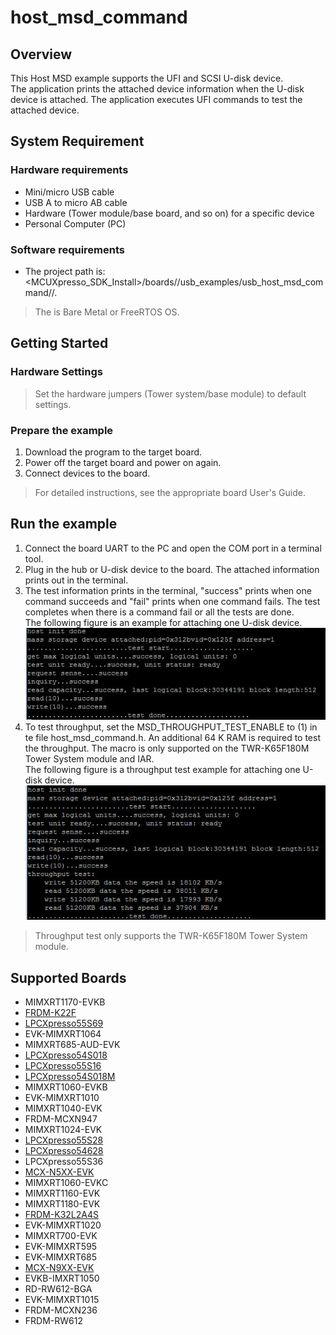 # host_msd_command



## Overview

This Host MSD example supports the UFI and SCSI U-disk device. 
<br> The application prints the attached device information when the U-disk device is attached.
The application executes UFI commands to test the attached device.

## System Requirement

### Hardware requirements

- Mini/micro USB cable
- USB A to micro AB cable
- Hardware (Tower module/base board, and so on) for a specific device
- Personal Computer (PC)


### Software requirements

- The project path is: 
<br> <MCUXpresso_SDK_Install>/boards/<board>/usb_examples/usb_host_msd_command/<rtos>/<toolchain>.
> The <rtos> is Bare Metal or FreeRTOS OS.


## Getting Started

### Hardware Settings

> Set the hardware jumpers (Tower system/base module) to default settings.


### Prepare the example 

1.  Download the program to the target board.
2.  Power off the target board and power on again.
3.  Connect devices to the board.

> For detailed instructions, see the appropriate board User's Guide.

## Run the example

1.  Connect the board UART to the PC and open the COM port in a terminal tool.
2.  Plug in the hub or U-disk device to the board. The attached information prints out in the terminal.
3.  The test information prints in the terminal, "success" prints when one command succeeds and "fail" prints when one command fails.
    The test completes when there is a command fail or all the tests are done.
<br> The following figure is an example for attaching one U-disk device.
<br>![Attach U-disk device](host_msd_command_output.jpg "Attach U-disk device")
4.  To test throughput, set the MSD_THROUGHPUT_TEST_ENABLE to (1) in te file host_msd_command.h. 
    An additional 64 K RAM is required to test the throughput. The macro is only supported on the TWR-K65F180M Tower System module and IAR.
<br> The following figure is a throughput test example for attaching one U-disk device.
<br>![Throughput test](host_msd_command_throughput_output.jpg "Throughput test")

> Throughput test only supports the TWR-K65F180M Tower System module.



## Supported Boards
- MIMXRT1170-EVKB
- [FRDM-K22F](../../_boards/frdmk22f/usb_examples/usb_host_msd_command/example_board_readme.md)
- [LPCXpresso55S69](../../_boards/lpcxpresso55s69/usb_examples/usb_host_msd_command/example_board_readme.md)
- EVK-MIMXRT1064
- MIMXRT685-AUD-EVK
- [LPCXpresso54S018](../../_boards/lpcxpresso54s018/usb_examples/usb_host_msd_command/example_board_readme.md)
- [LPCXpresso55S16](../../_boards/lpcxpresso55s16/usb_examples/usb_host_msd_command/example_board_readme.md)
- [LPCXpresso54S018M](../../_boards/lpcxpresso54s018m/usb_examples/usb_host_msd_command/example_board_readme.md)
- MIMXRT1060-EVKB
- EVK-MIMXRT1010
- MIMXRT1040-EVK
- FRDM-MCXN947
- MIMXRT1024-EVK
- [LPCXpresso55S28](../../_boards/lpcxpresso55s28/usb_examples/usb_host_msd_command/example_board_readme.md)
- [LPCXpresso54628](../../_boards/lpcxpresso54628/usb_examples/usb_host_msd_command/example_board_readme.md)
- LPCXpresso55S36
- [MCX-N5XX-EVK](../../_boards/mcxn5xxevk/usb_examples/usb_host_msd_command/example_board_readme.md)
- MIMXRT1060-EVKC
- MIMXRT1160-EVK
- MIMXRT1180-EVK
- [FRDM-K32L2A4S](../../_boards/frdmk32l2a4s/usb_examples/usb_host_msd_command/example_board_readme.md)
- EVK-MIMXRT1020
- MIMXRT700-EVK
- EVK-MIMXRT595
- EVK-MIMXRT685
- [MCX-N9XX-EVK](../../_boards/mcxn9xxevk/usb_examples/usb_host_msd_command/example_board_readme.md)
- EVKB-IMXRT1050
- RD-RW612-BGA
- EVK-MIMXRT1015
- FRDM-MCXN236
- FRDM-RW612
